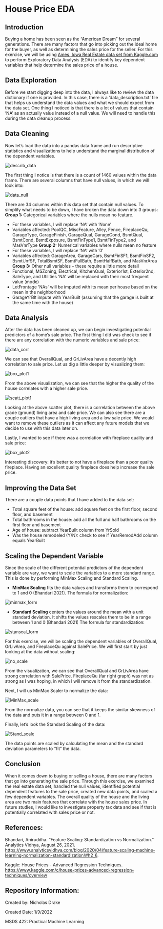 # House Price EDA
## Introduction
Buying a home has been seen as the “American Dream” for several generations. There are many factors that go into picking out the ideal home for the buyer, as well as determining the sales price for the seller. For this exercise, we will be using [Ames, Iowa Real Estate data set from Kaggle.com](https://www.kaggle.com/c/house-prices-advanced-regression-techniques/overview) to perform Exploratory Data Analysis (EDA) to identify key dependent variables that help determine the sales price of a house.

## Data Exploration
Before we start digging deep into the data, I always like to review the data dictionary if one is provided. In this case, there is a ‘data_description.txt’ file that helps us understand the data values and what we should expect from the data set. One thing I noticed is that there is a lot of values that contain ‘NA’ as an actually value instead of a null value. We will need to handle this during the data cleanup process.

## Data Cleaning
Now let’s load the data into a pandas data frame and run descriptive statistics and visualizations to help understand the marginal distribution of the dependent variables.

![describ_data](images/image1.PNG)

The first thing I notice is that there is a count of 1460 values within the data frame. There are several columns that have null values, in which we will look into:

![data_null](images/image2.PNG)

There are 34 columns within this data set that contain null values. To simplify what needs to be down, I have broken the data down into 3 groups:
**Group 1:**  Categorical variables where the nulls mean no feature.
-	For these variables, I will replace ‘NA’ with ‘None’
-	Variables affected: PoolQC, MiscFeature, Alley, Fence, FireplaceQu, GarageType, GarageFinish, GarageQual, GarageCond, BsmtQual, BsmtCond, BsmtExposure, BsmtFinType1, BsmtFinType2, and MasVnrType
**Group 2:** Numerical variables where nulls mean no feature
-	For these variables, I will replace ‘NA’ with ‘0’
-	Variables affected: GarageArea, GarageCars, BsmtFinSF1, BsmtFinSF2, BsmtUnfSF, TotalBsmtSF, BsmtFullBath, BsmtHalfBath, and MasVnrArea
**Group 3:** Other null variables – these require a little more detail
-	Functional, MSZoning, Electrical, KitchenQual, Exterior1st, Exterior2nd, SaleType, and Utilities 'NA' will be replaced with their most frequent value (mode)
-	LotFrontage 'NAs' will be imputed with its mean per house based on the mean in the neighborhood
-	GarageYrBlt impute with YearBuilt (assuming that the garage is built at the same time with the house)

## Data Analysis
After the data has been cleaned up, we can begin investigating potential predictors of a home’s sale price. The first thing I did was check to see if there are any correlation with the numeric variables and sale price:

![data_corr](images/image3.PNG)

We can see that OverallQual, and GrLivArea have a decently high correlation to sale price. Let us dig a little deeper by visualizing them:

![box_plot1](images/image4.PNG)

From the above visualization, we can see that the higher the quality of the house correlates with a higher sale price.

![scatt_plot1](images/image5.PNG)

Looking at the above scatter plot, there is a correlation between the above grade (ground) living area and sale price. We can also see there are a couple outliers that have a high living area and a low sale price. We would want to remove these outliers as it can affect any future models that we decide to use with this data later on.

Lastly, I wanted to see if there was a correlation with fireplace quality and sale price:

![box_plot2](images/image6.PNG)

Interesting discovery: it’s better to not have a fireplace than a poor quality fireplace. Having an excellent quality fireplace does help increase the sale price.

## Improving the Data Set
There are a couple data points that I have added to the data set:
-	Total square feet of the house: add square feet on the first floor, second floor, and basement
-	Total bathrooms in the house: add all the full and half bathrooms on the first floor and basement
-	Age of house: subtract YearBuilt column from YrSold
-	Was the house remodeled (Y/N): check to see if YearRemodAdd column equals YearBuilt

## Scaling the Dependent Variable
Since the scale of the different potential predictors of the dependent variable are vary, we want to scale the variables to a more standard range. This is done by performing MinMax Scaling and Standard Scaling.
-	**MinMax Scaling** fits the data values and transforms them to correspond to 1 and 0 (Bhandari 2021).
The formula for normalization:

![minmax_form](images/image8.PNG)

-	 **Standard Scaling** centers the values around the mean with a unit standard deviation. It shifts the values rescales them to be in a range between 1 and 0 (Bhandari 2021)
The formula for standardization:

![stanscal_form](images/image7.PNG)

For this exercise, we will be scaling the dependent variables of OverallQual, GrLivArea, and FireplaceQu against SalePrice. We will first start by just looking at the data without scaling:

![no_scale](images/image9.PNG)

From the visualization, we can see that OverallQual and GrLivArea have strong correlation with SalePrice. FireplaceQu (far right graph) was not as strong as I was hoping, in which I will remove it from the standardization.

Next, I will us MinMax Scaler to normalize the data:

![MinMax_scale](images/image10.PNG)

From the normalize data, you can see that it keeps the similar skewness of the data and puts it in a range between 0 and 1.

Finally, let’s look the Standard Scaling of the data:

![Stand_scale](images/image11.PNG)

The data points are scaled by calculating the mean and the standard deviation parameters to “fit” the data.

## Conclusion
When it comes down to buying or selling a house, there are many factors that go into generating the sale price. Through this exercise, we examined the real estate data set, handled the null values, identified potential dependent features to the sale price, created new data points, and scaled a few dependent variables. The overall quality of the house and the living area are two main features that correlate with the house sales price. In future studies, I would like to investigate property tax data and see if that is potentially correlated with sales price or not.

## References:
Bhandari, Aniruddha. “Feature Scaling: Standardization vs Normalization.” Analytics Vidhya, August 26, 2021. https://www.analyticsvidhya.com/blog/2020/04/feature-scaling-machine-learning-normalization-standardization/#h2_6.

Kaggle: House Prices - Advanced Regression Techniques. https://www.kaggle.com/c/house-prices-advanced-regression-techniques/overview

## Repository Information:
Created by: Nicholas Drake

Created Date: 1/9/2022

MSDS 422: Practical Machine Learning
